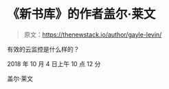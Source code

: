 # 《新书库》的作者盖尔·莱文

> 原文：<https://thenewstack.io/author/gayle-levin/>

有效的云监控是什么样的？

2018 年 10 月 4 日上午 10 点 12 分

盖尔·莱文